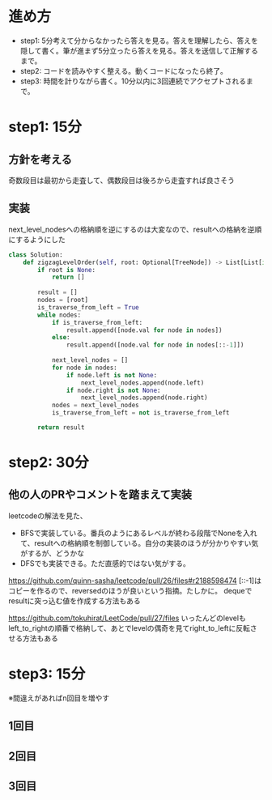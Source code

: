 # 進め方
- step1: 5分考えて分からなかったら答えを見る。答えを理解したら、答えを隠して書く。筆が進まず5分立ったら答えを見る。答えを送信して正解するまで。
- step2: コードを読みやすく整える。動くコードになったら終了。
- step3: 時間を計りながら書く。10分以内に3回連続でアクセプトされるまで。

# step1: 15分
## 方針を考える
奇数段目は最初から走査して、偶数段目は後ろから走査すれば良さそう

## 実装
next_level_nodesへの格納順を逆にするのは大変なので、resultへの格納を逆順にするようにした

```python
class Solution:
    def zigzagLevelOrder(self, root: Optional[TreeNode]) -> List[List[int]]:
        if root is None:
            return []
        
        result = []
        nodes = [root]
        is_traverse_from_left = True
        while nodes:
            if is_traverse_from_left:
                result.append([node.val for node in nodes])
            else:
                result.append([node.val for node in nodes[::-1]])
            
            next_level_nodes = []
            for node in nodes:
                if node.left is not None:
                    next_level_nodes.append(node.left)
                if node.right is not None:
                    next_level_nodes.append(node.right)
            nodes = next_level_nodes
            is_traverse_from_left = not is_traverse_from_left

        return result
```

# step2: 30分
## 他の人のPRやコメントを踏まえて実装
leetcodeの解法を見た、
- BFSで実装している。番兵のようにあるレベルが終わる段階でNoneを入れて、resultへの格納順を制御している。自分の実装のほうが分かりやすい気がするが、どうかな
- DFSでも実装できる。ただ直感的ではない気がする。

https://github.com/quinn-sasha/leetcode/pull/26/files#r2188598474
[::-1]はコピーを作るので、reversedのほうが良いという指摘。たしかに。 
dequeでresultに突っ込む値を作成する方法もある

https://github.com/tokuhirat/LeetCode/pull/27/files
いったんどのlevelもleft_to_rightの順番で格納して、あとでlevelの偶奇を見てright_to_leftに反転させる方法もある

# step3: 15分
※間違えがあればn回目を増やす

## 1回目

## 2回目

## 3回目
